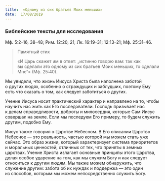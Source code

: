 ```yaml
---
title:  «Одному из сих братьев Моих меньших»
date:  17/08/2019
---
```


### Библейские тексты для исследования
Мф. 5:2–16, 38–48; Рим. 12:20, 21; Лк. 16:19–31; 12:13–21; Мф. 25:31–46.

> <p>Памятный стих</p>
> «И Царь скажет им в ответ: „истинно говорю вам: так как вы сделали это одному из сих братьев Моих меньших, то сделали Мне“» (Мф. 25:40).

Мы увидели, что жизнь Иисуса Христа была наполнена заботой о других людях, особенно о страждущих и заблудших, поэтому Ему есть что сказать о том, как следует заботиться о других.

Учение Иисуса носит практический характер и направлено на то, чтобы научить нас жить как Его последователи. Господь призывает нас к делам справедливости, доброты и милосердия, которые Сам Иисус совершал на земле. Если мы последуем Его примеру, то будем служить другим, подобно Ему.

Иисус также говорил о Царстве Небесном. В Его описании Царство Небесное — это реальность, частью которой мы можем стать уже сейчас. Это образ жизни, который характеризует система приоритетов и моральных ценностей, отличных от тех, что приняты в земных царствах. Учение Христа излагает основные принципы этого Царства, делая особое ударение на том, как мы служим Богу и как следует относиться к другим людям. Мы также можем обнаружить, что служение другим: забота об их нуждах и поддержка — это один из способов, которым мы можем непосредственно служить Богу.